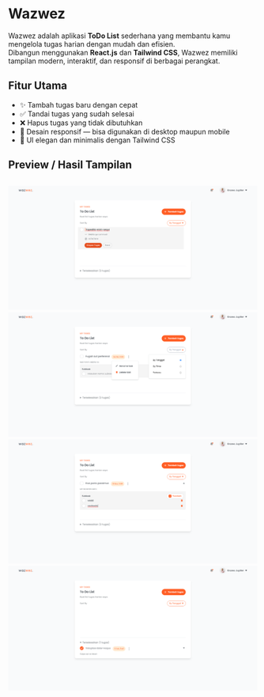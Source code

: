 #  Wazwez 

Wazwez adalah aplikasi **ToDo List** sederhana yang membantu kamu mengelola tugas harian dengan mudah dan efisien.  
Dibangun menggunakan **React.js** dan **Tailwind CSS**, Wazwez memiliki tampilan modern, interaktif, dan responsif di berbagai perangkat.


##  Fitur Utama

- ✨ Tambah tugas baru dengan cepat  
- ✅ Tandai tugas yang sudah selesai  
- ❌ Hapus tugas yang tidak dibutuhkan  
- 📱 Desain responsif — bisa digunakan di desktop maupun mobile  
- 🎨 UI elegan dan minimalis dengan Tailwind CSS  

##  Preview / Hasil Tampilan
![alt text](/assest/images/image.png)
![alt text](/assest/images/image-1.png)
![alt text](/assest/images/image-2.png)
![alt text](/assest/images/image-3.png)
---

